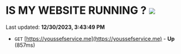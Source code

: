# IS MY WEBSITE RUNNING ? [![](https://img.shields.io/static/v1?label=Sponsor&message=%E2%9D%A4&logo=GitHub&color=%23fe8e86)](https://github.com/sponsors/<username>)

Last updated: **12/30/2023, 3:43:49 PM**

- `GET` [https://youssefservice.me](https://youssefservice.me) - **Up** (857ms)
